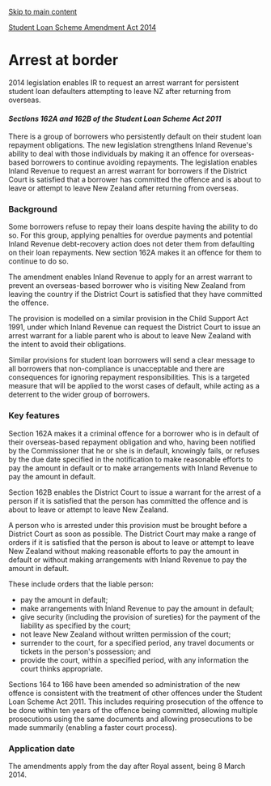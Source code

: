 [Skip to main content](#main-content-tt)

[Student Loan Scheme Amendment Act 2014](/new-legislation/act-articles/student-loan-scheme-amendment-act-2014 "Student Loan Scheme Amendment Act 2014")

Arrest at border
================

2014 legislation enables IR to request an arrest warrant for persistent student loan defaulters attempting to leave NZ after returning from overseas.

#### _Sections 162A and 162B of the Student Loan Scheme Act 2011_

There is a group of borrowers who persistently default on their student loan repayment obligations. The new legislation strengthens Inland Revenue's ability to deal with those individuals by making it an offence for overseas-based borrowers to continue avoiding repayments. The legislation enables Inland Revenue to request an arrest warrant for borrowers if the District Court is satisfied that a borrower has committed the offence and is about to leave or attempt to leave New Zealand after returning from overseas.

### Background

Some borrowers refuse to repay their loans despite having the ability to do so. For this group, applying penalties for overdue payments and potential Inland Revenue debt-recovery action does not deter them from defaulting on their loan repayments. New section 162A makes it an offence for them to continue to do so.

The amendment enables Inland Revenue to apply for an arrest warrant to prevent an overseas-based borrower who is visiting New Zealand from leaving the country if the District Court is satisfied that they have committed the offence.

The provision is modelled on a similar provision in the Child Support Act 1991, under which Inland Revenue can request the District Court to issue an arrest warrant for a liable parent who is about to leave New Zealand with the intent to avoid their obligations.

Similar provisions for student loan borrowers will send a clear message to all borrowers that non-compliance is unacceptable and there are consequences for ignoring repayment responsibilities. This is a targeted measure that will be applied to the worst cases of default, while acting as a deterrent to the wider group of borrowers.

### Key features

Section 162A makes it a criminal offence for a borrower who is in default of their overseas-based repayment obligation and who, having been notified by the Commissioner that he or she is in default, knowingly fails, or refuses by the due date specified in the notification to make reasonable efforts to pay the amount in default or to make arrangements with Inland Revenue to pay the amount in default.

Section 162B enables the District Court to issue a warrant for the arrest of a person if it is satisfied that the person has committed the offence and is about to leave or attempt to leave New Zealand.

A person who is arrested under this provision must be brought before a District Court as soon as possible. The District Court may make a range of orders if it is satisfied that the person is about to leave or attempt to leave New Zealand without making reasonable efforts to pay the amount in default or without making arrangements with Inland Revenue to pay the amount in default.

These include orders that the liable person:

*   pay the amount in default;
*   make arrangements with Inland Revenue to pay the amount in default;
*   give security (including the provision of sureties) for the payment of the liability as specified by the court;
*   not leave New Zealand without written permission of the court;
*   surrender to the court, for a specified period, any travel documents or tickets in the person's possession; and
*   provide the court, within a specified period, with any information the court thinks appropriate.

Sections 164 to 166 have been amended so administration of the new offence is consistent with the treatment of other offences under the Student Loan Scheme Act 2011. This includes requiring prosecution of the offence to be done within ten years of the offence being committed, allowing multiple prosecutions using the same documents and allowing prosecutions to be made summarily (enabling a faster court process).

### Application date

The amendments apply from the day after Royal assent, being 8 March 2014.